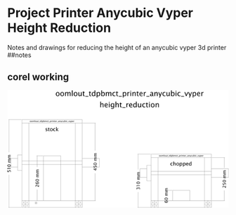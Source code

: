 # Project Printer Anycubic Vyper Height Reduction
Notes and drawings for reducing the height of an anycubic vyper 3d printer  
##notes  




## corel working
![](working_600.png) 

















